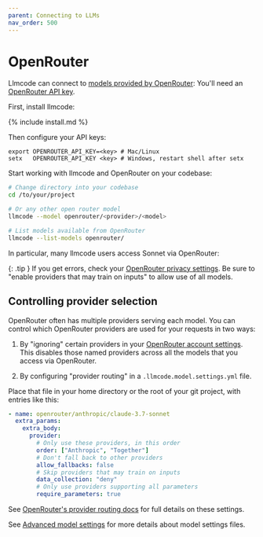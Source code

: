 ```yaml
---
parent: Connecting to LLMs
nav_order: 500
---
```


# OpenRouter

Llmcode can connect to [models provided by OpenRouter](https://openrouter.ai/models?o=top-weekly):
You'll need an [OpenRouter API key](https://openrouter.ai/keys).

First, install llmcode:

{% include install.md %}

Then configure your API keys:

```
export OPENROUTER_API_KEY=<key> # Mac/Linux
setx   OPENROUTER_API_KEY <key> # Windows, restart shell after setx
```

Start working with llmcode and OpenRouter on your codebase:

```bash
# Change directory into your codebase
cd /to/your/project

# Or any other open router model
llmcode --model openrouter/<provider>/<model>

# List models available from OpenRouter
llmcode --list-models openrouter/
```

In particular, many llmcode users access Sonnet via OpenRouter:

{: .tip }
If you get errors, check your
[OpenRouter privacy settings](https://openrouter.ai/settings/privacy).
Be sure to "enable providers that may train on inputs"
to allow use of all models.

## Controlling provider selection

OpenRouter often has multiple providers serving each model.
You can control which OpenRouter providers are used for your requests in two ways:

1. By "ignoring" certain providers in your
[OpenRouter account settings](https://openrouter.ai/settings/preferences).
This disables those named providers across all the models that you access via OpenRouter.

2. By configuring "provider routing" in a `.llmcode.model.settings.yml` file.

Place that file in your home directory or the root of your git project, with
entries like this:

```yaml
- name: openrouter/anthropic/claude-3.7-sonnet
  extra_params:
    extra_body:
      provider:
        # Only use these providers, in this order
        order: ["Anthropic", "Together"]
        # Don't fall back to other providers
        allow_fallbacks: false
        # Skip providers that may train on inputs
        data_collection: "deny"
        # Only use providers supporting all parameters
        require_parameters: true
```

See [OpenRouter's provider routing docs](https://openrouter.ai/docs/provider-routing) for full details on these settings.

See [Advanced model settings](https://llm.khulnasoft.com/docs/config/adv-model-settings.html#model-settings)
for more details about model settings files. 



